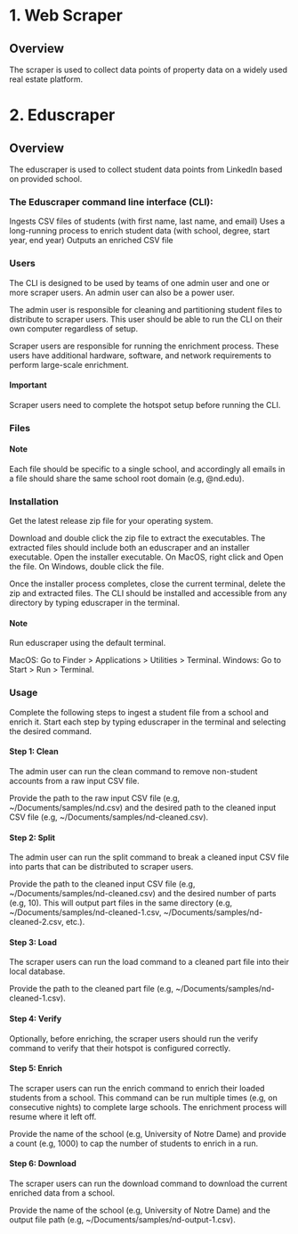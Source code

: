 # 1. Web Scraper

## Overview
The scraper is used to collect data points of property data on a widely used real estate platform.

# 2. Eduscraper

## Overview
The eduscraper is used to collect student data points from LinkedIn based on provided school.

### The Eduscraper command line interface (CLI):

Ingests CSV files of students (with first name, last name, and email)
Uses a long-running process to enrich student data (with school, degree, start year, end year)
Outputs an enriched CSV file

### Users

The CLI is designed to be used by teams of one admin user and one or more scraper users. An admin user can also be a power user.

The admin user is responsible for cleaning and partitioning student files to distribute to scraper users. This user should be able to run the CLI on their own computer regardless of setup.

Scraper users are responsible for running the enrichment process. These users have additional hardware, software, and network requirements to perform large-scale enrichment.

#### Important
Scraper users need to complete the hotspot setup before running the CLI.

### Files

#### Note
Each file should be specific to a single school, and accordingly all emails in a file should share the same school root domain (e.g, @nd.edu).

### Installation
Get the latest release zip file for your operating system.

Download and double click the zip file to extract the executables. The extracted files should include both an eduscraper and an installer executable. Open the installer executable. On MacOS, right click and Open the file. On Windows, double click the file.

Once the installer process completes, close the current terminal, delete the zip and extracted files. The CLI should be installed and accessible from any directory by typing eduscraper in the terminal.

#### Note
Run eduscraper using the default terminal.

MacOS: Go to Finder > Applications > Utilities > Terminal.
Windows: Go to Start > Run > Terminal.

### Usage

Complete the following steps to ingest a student file from a school and enrich it. Start each step by typing eduscraper in the terminal and selecting the desired command.

#### Step 1: Clean

The admin user can run the clean command to remove non-student accounts from a raw input CSV file.

Provide the path to the raw input CSV file (e.g, ~/Documents/samples/nd.csv) and the desired path to the cleaned input CSV file (e.g, ~/Documents/samples/nd-cleaned.csv).

#### Step 2: Split

The admin user can run the split command to break a cleaned input CSV file into parts that can be distributed to scraper users.

Provide the path to the cleaned input CSV file (e.g, ~/Documents/samples/nd-cleaned.csv) and the desired number of parts (e.g, 10). This will output part files in the same directory (e.g, ~/Documents/samples/nd-cleaned-1.csv, ~/Documents/samples/nd-cleaned-2.csv, etc.).

#### Step 3: Load

The scraper users can run the load command to a cleaned part file into their local database.

Provide the path to the cleaned part file (e.g, ~/Documents/samples/nd-cleaned-1.csv).

#### Step 4: Verify

Optionally, before enriching, the scraper users should run the verify command to verify that their hotspot is configured correctly.

#### Step 5: Enrich

The scraper users can run the enrich command to enrich their loaded students from a school. This command can be run multiple times (e.g, on consecutive nights) to complete large schools. The enrichment process will resume where it left off.

Provide the name of the school (e.g, University of Notre Dame) and provide a count (e.g, 1000) to cap the number of students to enrich in a run.

#### Step 6: Download

The scraper users can run the download command to download the current enriched data from a school.

Provide the name of the school (e.g, University of Notre Dame) and the output file path (e.g, ~/Documents/samples/nd-output-1.csv).
